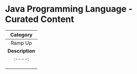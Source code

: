 # Java Programming Language - Curated Content
| **Category**   |
| :----:         |
|  Ramp Up    |
|**Description** |**Duration**|**Link**|
| :----:        |    :----:   |        :----:     |
|    |        |  [Java for Beginners - Youtube Playlist](https://www.youtube.com/playlist?list=PLlrxD0HtieHgX3ExVDMlKjdN8LJsks2CM)     |
|    |      |    [Static Web Apps - Youtube Playlist](https://www.youtube.com/playlist?list=PLlrxD0HtieHgMPeBaDQFx9yNuFxx6S1VG)  |
|   |         | [Vue.js for Beginners - Youtube PLaylist](https://www.youtube.com/playlist?list=PLlrxD0HtieHh33qHLWEN9uv43ie17lYqA)    |

